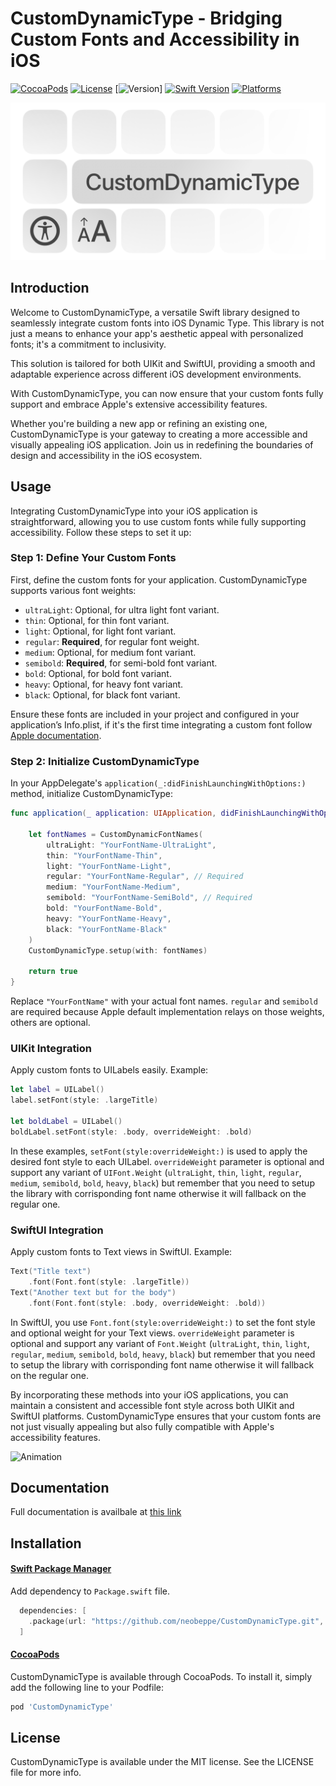 
# CustomDynamicType -  Bridging Custom Fonts and Accessibility in iOS

[![CocoaPods](https://img.shields.io/cocoapods/v/CustomDynamicType.svg?style=flat)](http://cocoapods.org/pods/CustomDynamicType) 
[![License](https://img.shields.io/cocoapods/l/CustomDynamicType.svg?style=flat)](https://github.com/neobeppe/CustomDynamicType/blob/main/LICENSE.md)
[![Version](https://img.shields.io/cocoapods/v/CustomDynamicType.svg?style=flat)]
[![Swift Version](https://img.shields.io/endpoint?url=https%3A%2F%2Fswiftpackageindex.com%2Fapi%2Fpackages%2Fneobeppe%CustomDynamicType%2Fbadge%3Ftype%3Dswift-versions)](https://swiftpackageindex.com/neobeppe/CustomDynamicType)
[![Platforms](https://img.shields.io/endpoint?url=https%3A%2F%2Fswiftpackageindex.com%2Fapi%2Fpackages%2Fneobeppe%CustomDynamicType%2Fbadge%3Ftype%3Dplatforms)](https://swiftpackageindex.com/neobeppe/CustomDynamicType)



![Banner](Media/Banner.png?raw=true)

## Introduction
Welcome to CustomDynamicType, a versatile Swift library designed to seamlessly integrate custom fonts into iOS Dynamic Type. This library is not just a means to enhance your app's aesthetic appeal with personalized fonts; it's a commitment to inclusivity. 

This solution is tailored for both UIKit and SwiftUI, providing a smooth and adaptable experience across different iOS development environments. 

With CustomDynamicType, you can now ensure that your custom fonts fully support and embrace Apple's extensive accessibility features.


Whether you're building a new app or refining an existing one, CustomDynamicType is your gateway to creating a more accessible and visually appealing iOS application. Join us in redefining the boundaries of design and accessibility in the iOS ecosystem.

## Usage

Integrating CustomDynamicType into your iOS application is straightforward, allowing you to use custom fonts while fully supporting accessibility. Follow these steps to set it up:

### Step 1: Define Your Custom Fonts

First, define the custom fonts for your application. CustomDynamicType supports various font weights:

- `ultraLight`: Optional, for ultra light font variant.
- `thin`: Optional, for thin font variant.
- `light`: Optional, for light font variant.
- `regular`: **Required**, for regular font weight.
- `medium`: Optional, for medium font variant.
- `semibold`: **Required**, for semi-bold font variant.
- `bold`: Optional, for bold font variant.
- `heavy`: Optional, for heavy font variant.
- `black`: Optional, for black font variant.

Ensure these fonts are included in your project and configured in your application’s Info.plist, if it's the first time integrating a custom font follow [Apple documentation](https://developer.apple.com/documentation/uikit/text_display_and_fonts/adding_a_custom_font_to_your_app).

### Step 2: Initialize CustomDynamicType

In your AppDelegate's `application(_:didFinishLaunchingWithOptions:)` method, initialize CustomDynamicType:

```swift
func application(_ application: UIApplication, didFinishLaunchingWithOptions launchOptions: [UIApplication.LaunchOptionsKey: Any]?) -> Bool {
    
    let fontNames = CustomDynamicFontNames(
        ultraLight: "YourFontName-UltraLight",
        thin: "YourFontName-Thin",
        light: "YourFontName-Light",
        regular: "YourFontName-Regular", // Required
        medium: "YourFontName-Medium",
        semibold: "YourFontName-SemiBold", // Required
        bold: "YourFontName-Bold",
        heavy: "YourFontName-Heavy",
        black: "YourFontName-Black"
    )
    CustomDynamicType.setup(with: fontNames)
    
    return true
}
```

Replace `"YourFontName"` with your actual font names. `regular` and `semibold` are required because Apple default implementation relays on those weights, others are optional.

### UIKit Integration

Apply custom fonts to UILabels easily. Example:

```swift
let label = UILabel()
label.setFont(style: .largeTitle)

let boldLabel = UILabel()
boldLabel.setFont(style: .body, overrideWeight: .bold)
```

In these examples, `setFont(style:overrideWeight:)` is used to apply the desired font style to each UILabel. `overrideWeight` parameter is optional and support any variant of `UIFont.Weight` (`ultraLight`, `thin`, `light`, `regular`, `medium`, `semibold`, `bold`, `heavy`, `black`) but remember that you need to setup the library with corrisponding font name otherwise it will fallback on the regular one.

### SwiftUI Integration

Apply custom fonts to Text views in SwiftUI. Example:

```swift
Text("Title text")
    .font(Font.font(style: .largeTitle))
Text("Another text but for the body")
    .font(Font.font(style: .body, overrideWeight: .bold))
```

In SwiftUI, you use `Font.font(style:overrideWeight:)` to set the font style and optional weight for your Text views. `overrideWeight` parameter is optional and support any variant of `Font.Weight` (`ultraLight`, `thin`, `light`, `regular`, `medium`, `semibold`, `bold`, `heavy`, `black`) but remember that you need to setup the library with corrisponding font name otherwise it will fallback on the regular one.

By incorporating these methods into your iOS applications, you can maintain a consistent and accessible font style across both UIKit and SwiftUI platforms. CustomDynamicType ensures that your custom fonts are not just visually appealing but also fully compatible with Apple's accessibility features.

![Animation](Media/Dynamic.gif?raw=true)

## Documentation

Full documentation is availbale at [this link](https://neobeppe.github.io/CustomDynamicType/documentation/customdynamictype/)

## Installation

#### [Swift Package Manager](https://github.com/apple/swift-package-manager)

Add dependency to `Package.swift` file.

```swift
  dependencies: [
    .package(url: "https://github.com/neobeppe/CustomDynamicType.git", .upToNextMajor(from: "1.0.0"))
  ]
```

#### [CocoaPods](http://cocoapods.org)
CustomDynamicType is available through CocoaPods. To install it, simply add the following line to your Podfile:

```ruby
pod 'CustomDynamicType'
```

## License

CustomDynamicType is available under the MIT license. See the LICENSE file for more info.